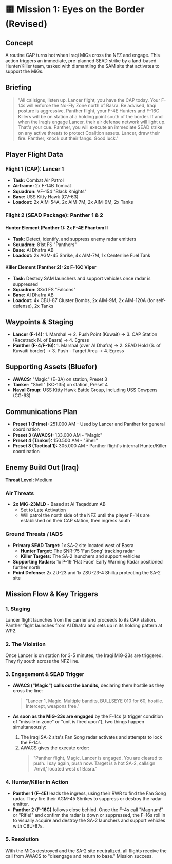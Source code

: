 

# 🟨 Mission 1: Eyes on the Border (Revised)

## Concept
A routine CAP turns hot when Iraqi MiGs cross the NFZ and engage. This action triggers an immediate, pre-planned SEAD strike by a land-based Hunter/Killer team, tasked with dismantling the SAM site that activates to support the MiGs.

## Briefing
> "All callsigns, listen up. Lancer flight, you have the CAP today. Your F-14s will enforce the No-Fly Zone north of Basra. Be advised, Iraqi posture is aggressive. Panther flight, your F-4E Hunters and F-16C Killers will be on station at a holding point south of the border. If and when the Iraqis engage Lancer, their air defense network will light up. That's your cue. Panther, you will execute an immediate SEAD strike on any active threats to protect Coalition assets. Lancer, draw their fire. Panther, knock out their fangs. Good luck."
## Player Flight Data

### Flight 1 (CAP): Lancer 1
- **Task:** Combat Air Patrol
- **Airframe:** 2x F-14B Tomcat
- **Squadron:** VF-154 "Black Knights"
- **Base:** USS Kitty Hawk (CV-63)
- **Loadout:** 2x AIM-54A, 2x AIM-7M, 2x AIM-9M, 2x Tanks

### Flight 2 (SEAD Package): Panther 1 & 2

#### Hunter Element (Panther 1): 2x F-4E Phantom II
- **Task:** Detect, identify, and suppress enemy radar emitters
- **Squadron:** 81st FS "Panthers"
- **Base:** Al Dhafra AB
- **Loadout:** 2x AGM-45 Shrike, 4x AIM-7M, 1x Centerline Fuel Tank

#### Killer Element (Panther 2): 2x F-16C Viper
- **Task:** Destroy SAM launchers and support vehicles once radar is suppressed
- **Squadron:** 33rd FS "Falcons"
- **Base:** Al Dhafra AB
- **Loadout:** 4x CBU-87 Cluster Bombs, 2x AIM-9M, 2x AIM-120A (for self-defense), 2x Tanks
## Waypoints & Staging
- **Lancer (F-14):** 1. Marshal → 2. Push Point (Kuwait) → 3. CAP Station (Racetrack N. of Basra) → 4. Egress
- **Panther (F-4/F-16):** 1. Marshal (over Al Dhafra) → 2. SEAD Hold (S. of Kuwaiti border) → 3. Push - Target Area → 4. Egress

## Supporting Assets (Bluefor)
- **AWACS:** "Magic" (E-3A) on station, Preset 3
- **Tanker:** "Shell" (KC-135) on station, Preset 4
- **Naval Group:** USS Kitty Hawk Battle Group, including USS Cowpens (CG-63)

## Communications Plan
- **Preset 1 (Prime):** 251.000 AM - Used by Lancer and Panther for general coordination
- **Preset 3 (AWACS):** 133.000 AM - "Magic"
- **Preset 4 (Tanker):** 150.500 AM - "Shell"
- **Preset 8 (Tactical 1):** 305.000 AM - Panther flight's internal Hunter/Killer coordination
## Enemy Build Out (Iraq)
**Threat Level:** Medium

### Air Threats
- **2x MiG-23MLD** - Based at Al Taqaddum AB
  - Set to Late Activation
  - Will patrol the north side of the NFZ until the player F-14s are established on their CAP station, then ingress south

### Ground Threats / IADS
- **Primary SEAD Target:** 1x SA-2 site located west of Basra
  - **Hunter Target:** The SNR-75 'Fan Song' tracking radar
  - **Killer Targets:** The SA-2 launchers and support vehicles
- **Supporting Radars:** 1x P-19 'Flat Face' Early Warning Radar positioned further north
- **Point Defense:** 2x ZU-23 and 1x ZSU-23-4 Shilka protecting the SA-2 site
## Mission Flow & Key Triggers

### 1. Staging
Lancer flight launches from the carrier and proceeds to its CAP station. Panther flight launches from Al Dhafra and sets up in its holding pattern at WP2.

### 2. The Violation
Once Lancer is on station for 3-5 minutes, the Iraqi MiG-23s are triggered. They fly south across the NFZ line.

### 3. Engagement & SEAD Trigger
- **AWACS ("Magic") calls out the bandits,** declaring them hostile as they cross the line:
  > "Lancer 1, Magic. Multiple bandits, BULLSEYE 010 for 60, hostile. Intercept, weapons free."

- **As soon as the MiG-23s are engaged** by the F-14s (a trigger condition of "missile in zone" or "unit is fired upon"), two things happen simultaneously:
  1. The Iraqi SA-2 site's Fan Song radar activates and attempts to lock the F-14s
  2. AWACS gives the execute order:
     > "Panther flight, Magic. Lancer is engaged. You are cleared to push. I say again, push now. Target is a hot SA-2, callsign 'Anvil,' located west of Basra."

### 4. Hunter/Killer in Action
- **Panther 1 (F-4E)** leads the ingress, using their RWR to find the Fan Song radar. They fire their AGM-45 Shrikes to suppress or destroy the radar emitter.
- **Panther 2 (F-16C)** follows close behind. Once the F-4s call "Magnum!" or "Rifle!" and confirm the radar is down or suppressed, the F-16s roll in to visually acquire and destroy the SA-2 launchers and support vehicles with CBU-87s.

### 5. Resolution
With the MiGs destroyed and the SA-2 site neutralized, all flights receive the call from AWACS to "disengage and return to base." Mission success.
